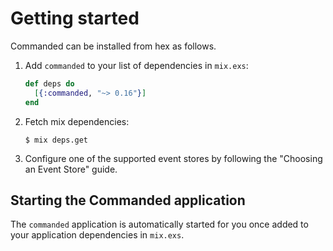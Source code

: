 # Getting started

Commanded can be installed from hex as follows.

1. Add `commanded` to your list of dependencies in `mix.exs`:

    ```elixir
    def deps do
      [{:commanded, "~> 0.16"}]
    end
    ```

2. Fetch mix dependencies:

    ```console
    $ mix deps.get
    ```

3. Configure one of the supported event stores by following the "Choosing an Event Store" guide.

## Starting the Commanded application

The `commanded` application is automatically started for you once added to your application dependencies in `mix.exs`.
